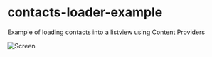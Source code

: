 contacts-loader-example
=======================

Example of loading contacts into a listview using Content Providers

![Screen](http://i.imgur.com/4AHa6KN.png)